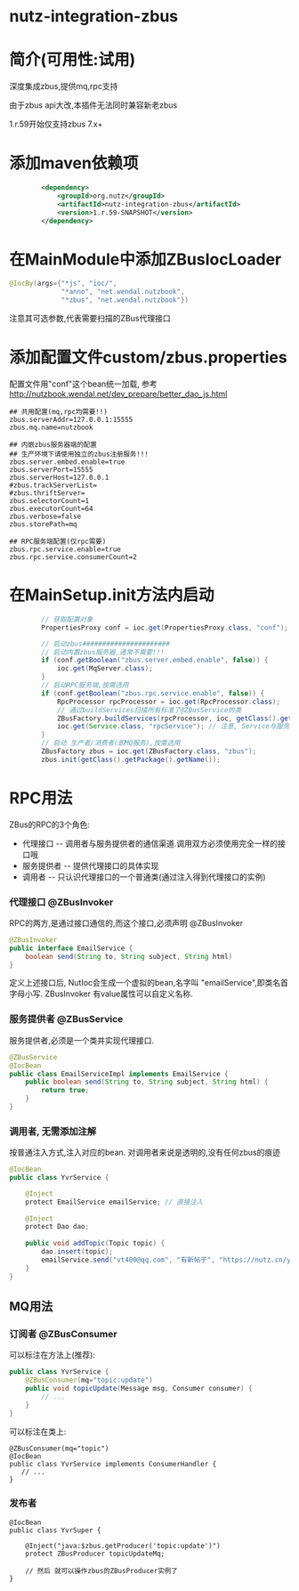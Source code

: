 nutz-integration-zbus
==================================

简介(可用性:试用)
==================================

深度集成zbus,提供mq,rpc支持

由于zbus api大改,本插件无法同时兼容新老zbus

1.r.59开始仅支持zbus 7.x+

添加maven依赖项
==================================

```xml
		<dependency>
			<groupId>org.nutz</groupId>
			<artifactId>nutz-integration-zbus</artifactId>
			<version>1.r.59-SNAPSHOT</version>
		</dependency>
```

在MainModule中添加ZBusIocLoader
===================================

```java
@IocBy(args={"*js", "ioc/",
			 "*anno", "net.wendal.nutzbook",
			 "*zbus", "net.wendal.nutzbook"})
```

注意其可选参数,代表需要扫描的ZBus代理接口

添加配置文件custom/zbus.properties
===================================

配置文件用"conf"这个bean统一加载, 参考 http://nutzbook.wendal.net/dev_prepare/better_dao_js.html

```
## 共用配置(mq,rpc均需要!!)
zbus.serverAddr=127.0.0.1:15555
zbus.mq.name=nutzbook

## 内嵌zbus服务器端的配置
## 生产环境下请使用独立的zbus注册服务!!!
zbus.server.embed.enable=true
zbus.serverPort=15555
zbus.serverHost=127.0.0.1
#zbus.trackServerList=
#zbus.thriftServer=
zbus.selectorCount=1
zbus.executorCount=64
zbus.verbose=false
zbus.storePath=mq

## RPC服务端配置(仅rpc需要)
zbus.rpc.service.enable=true
zbus.rpc.service.consumerCount=2
```

在MainSetup.init方法内启动
===================================

```java
		// 获取配置对象
		PropertiesProxy conf = ioc.get(PropertiesProxy.class, "conf");

		// 启动zbus######################
		// 启动内置zbus服务器,通常不需要!!!
		if (conf.getBoolean("zbus.server.embed.enable", false)) {
			ioc.get(MqServer.class);
		}
		// 启动RPC服务端,按需选用
		if (conf.getBoolean("zbus.rpc.service.enable", false)) {
			RpcProcessor rpcProcessor = ioc.get(RpcProcessor.class);
			// 通过buildServices扫描所有标准了@ZBusService的类
			ZBusFactory.buildServices(rpcProcessor, ioc, getClass().getPackage().getName());
			ioc.get(Service.class, "rpcService"); // 注意, Service与服务器连接是异步操作
		}
		// 启动 生产者/消费者(即MQ服务),按需选用
		ZBusFactory zbus = ioc.get(ZBusFactory.class, "zbus");
		zbus.init(getClass().getPackage().getName());
```

RPC用法
===================================

ZBus的RPC的3个角色:

* 代理接口 -- 调用者与服务提供者的通信渠道.调用双方必须使用完全一样的接口哦
* 服务提供者 -- 提供代理接口的具体实现
* 调用者 -- 只认识代理接口的一个普通类(通过注入得到代理接口的实例)

### 代理接口 @ZBusInvoker

RPC的两方,是通过接口通信的,而这个接口,必须声明 @ZBusInvoker

```java
@ZBusInvoker
public interface EmailService {
    boolean send(String to, String subject, String html)
}
```

定义上述接口后, NutIoc会生成一个虚拟的bean,名字叫 "emailService",即类名首字母小写. ZBusInvoker 有value属性可以自定义名称.

### 服务提供者 @ZBusService

服务提供者,必须是一个类并实现代理接口.

```java
@ZBusService
@IocBean
public class EmailServiceImpl implements EmailService {
    public boolean send(String to, String subject, String html) {
        return true;
    }
}
```

### 调用者, 无需添加注解

按普通注入方式,注入对应的bean. 对调用者来说是透明的,没有任何zbus的痕迹

```java
@IocBean
public class YvrService {

    @Inject
    protect EmailService emailService; // 直接注入
    
    @Inject 
    protect Dao dao;
    
    public void addTopic(Topic topic) {
    	dao.insert(topic);
    	emailService.send("vt400@qq.com", "有新帖子", "https://nutz.cn/yvr/t/" + topic.getId());
    }
}
```


## MQ用法

### 订阅者 @ZBusConsumer

可以标注在方法上(推荐):

```java
public class YvrService {
	@ZBusConsumer(mq="topic:update")
	public void topicUpdate(Message msg, Consumer consumer) {
		// ...
	}
}
```

可以标注在类上:

```
@ZBusConsumer(mq="topic")
@IocBean
public class YvrService implements ConsumerHandler {
   // ...
}
```

### 发布者

```
@IocBean
public class YvrSuper {

	@Inject("java:$zbus.getProducer('topic:update')")
	protect ZBusProducer topicUpdateMq;

	// 然后 就可以操作zbus的ZBusProducer实例了
}
```